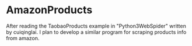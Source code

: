 # AmazonProducts

After reading the TaobaoProducts example in "Python3WebSpider" written by cuiqinglai.
I plan to develop a similar program for scraping products info from amazon.